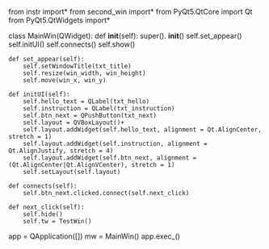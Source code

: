 from instr import*
from second_win import*
from PyQt5.QtCore import Qt
from PyQt5.QtWidgets import*


class MainWin(QWidget):
    def __init__(self):
        super(). __init__()
        self.set_appear()
        self.initUI()
        self.connects()
        self.show()

    def set_appear(self):
        self.setWindowTitle(txt_title)
        self.resize(win_width, win_height)
        self.move(win_x, win_y)
    
    def initUI(self):
        self.hello_text = QLabel(txt_hello)
        self.instruction = QLabel(txt_instruction)
        self.btn_next = QPushButton(txt_next)
        self.layout = QVBoxLayout()+
        self.layout.addWidget(self.hello_text, alignment = Qt.AlignCenter, stretch = 1)
        self.layout.addWidget(self.instruction, alignment = Qt.AlignJustify, stretch = 4)
        self.layout.addWidget(self.btn_next, alignment = (Qt.AlignCenter|Qt.AlignVCenter), stretch = 1)
        self.setLayout(self.layout)

    def connects(self):
        self.btn_next.clicked.connect(self.next_click)

    def next_click(self):
        self.hide() 
        self.tw = TestWin()

app = QApplication([])
mw = MainWin()
app.exec_()
